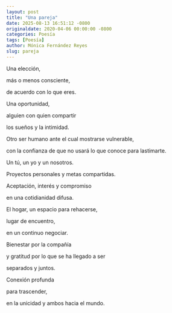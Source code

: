 ```yaml
---
layout: post
title: "Una pareja"
date: 2025-08-13 16:51:12 -0800
originaldate: 2020-04-06 00:00:00 -0800
categories: Poesía
tags: [Poesía]
author: Mónica Fernández Reyes
slug: pareja
---
```


Una elección,

más o menos consciente,

de acuerdo con lo que eres.

Una oportunidad,

alguien con quien compartir

los sueños y la intimidad.

Otro ser humano ante el cual mostrarse vulnerable,

con la confianza de que no usará lo que conoce para lastimarte.

Un tú, un yo y un nosotros.

Proyectos personales y metas compartidas.

Aceptación, interés y compromiso

en una cotidianidad difusa.

El hogar, un espacio para rehacerse,

lugar de encuentro,

en un continuo negociar.

Bienestar por la compañía

y gratitud por lo que se ha llegado a ser

separados y juntos.

Conexión profunda

para trascender,

en la unicidad y ambos hacia el mundo.